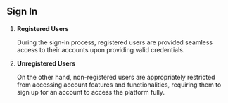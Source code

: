   
## Sign In

   1. **Registered Users**

      During the sign-in process, registered users are provided seamless access to their accounts upon providing valid credentials. 

   2. **Unregistered Users**

      On the other hand, non-registered users are appropriately restricted from accessing account features and functionalities, requiring them to sign up for an account to access the platform fully. 
